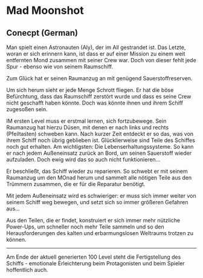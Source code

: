 # Mad Moonshot 

## Conecpt (German)

Man spielt einen Astronauten (Aly), der im All gestrandet ist. 
Das Letzte, woran er sich erinnern kann, ist dass er auf einer Mission zu einem weit entfernten Mond zusammen mit seiner Crew war. 
Doch von dieser fehlt jede Spur - ebenso wie von seinem Raumschiff. 

Zum Glück hat er seinen Raumanzug an mit genügend Sauerstoffreserven. 

Um sich herum sieht er jede Menge Schrott fliegen. Er hat die böse Befürchtung, dass das Raumschiff zerstört wurde und dass es seine Crew nicht geschafft haben könnte. Doch was könnte ihnen und ihrem Schiff zugesoßen sein. 

IM ersten Level muss er erstmal lernen, sich fortzubewege. Sein Raumanzug hat hierzu Düsen, mit denen er nach links und rechts (Pfeiltasten) schweben kann. Nach kurzer Zeit entdeckt er so das, was von ihrem Schiff noch übrig geblieben ist. 
Glücklierweise sind Teile des Schiffes noch gut erhalten. Am wichtigsten: Die Lebenserhaltungssysteme. So kann er nach jedem Außeneinsatz zurück an Bord, um seinen Sauerstoff wieder aufzuladen. Doch ewig wird das so auch nicht funktionieren...

Er beschließt, das Schiff wieder zu reparieren. So schwebt er mit seinem Raumanzug um den MOnad herum und sammelt alle nötigen Teile aus den Trümmern zusammen, die er für die Reparatur benötigt. 

Mit jedem Außeneinsatz wird es schwieriger: er muss sich immer weiter von seinem Schiff weg bewegen, und setzt sich so immer größeren Gefahren aus... 

Aus den Teilen, die er findet, konstruiert er sich immer mehr nützliche Power-Ups, um schneller noch mehr Teile sammeln und so den Herausforderungen des kalten und erbarmungslosen Weltraums trotzen zu können. 

---

Am Ende der aktuell generierten 100 Level steht die Fertigstellung des Schiffs - emotionale Erleichterung beim Protagonisten und beim Spieler hoffentlich auch. 